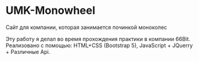 # UMK-Monowheel
Сайт для компании, которая занимается починкой моноколес

Эту работу я делал во время прохождения практики в компании 66Bit.
Реализовано с помощью: HTML+CSS (Bootstrap 5), JavaScript + JQuerry + Различные Api.
